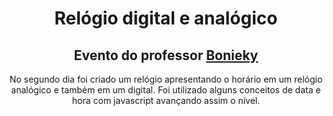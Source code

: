 <h1 align="center">
Relógio digital e analógico
</h1>
<h2 align="center">
Evento do professor <a href="https://www.instagram.com/bonieky/">Bonieky</a>
</h2>

<p align="center">
No segundo dia foi criado um relógio apresentando o horário em um relógio analógico e também em um digital. Foi utilizado alguns conceitos de data e hora com javascript avançando assim o nível.
</p>
